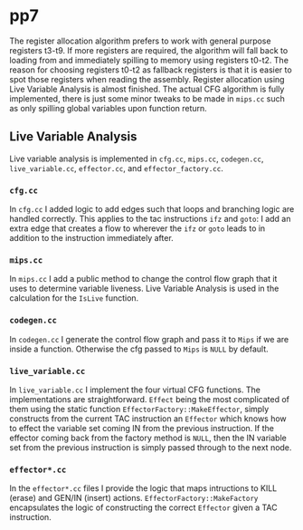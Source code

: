 # pp7
The register allocation algorithm prefers to work with general purpose registers
t3-t9. If more registers are required, the algorithm will fall back to loading
from and immediately spilling to memory using registers t0-t2. The reason for
choosing registers t0-t2 as fallback registers is that it is easier to spot
those registers when reading the assembly. Register allocation using Live
Variable Analysis is almost finished. The actual CFG algorithm is fully
implemented, there is just some minor tweaks to be made in `mips.cc` such as
only spilling global variables upon function return.

## Live Variable Analysis
Live variable analysis is implemented in `cfg.cc`, `mips.cc`, `codegen.cc`,
`live_variable.cc`, `effector.cc`, and `effector_factory.cc`. 

### `cfg.cc`
In `cfg.cc` I added logic to add edges such that loops and branching logic are handled
correctly. This applies to the tac instructions `ifz` and `goto`: I add an extra
edge that creates a flow to wherever the `ifz` or `goto` leads to in addition to
the instruction immediately after.

### `mips.cc`
In `mips.cc` I add a public method to change the control flow graph
that it uses to determine variable liveness. Live Variable Analysis is used in
the calculation for the `IsLive` function.

### `codegen.cc`
In `codegen.cc` I generate the control flow graph and pass it to `Mips` if we
are inside a function. Otherwise the cfg passed to `Mips` is `NULL` by default.

### `live_variable.cc`
In `live_variable.cc` I implement the four virtual CFG functions. The
implementations are straightforward. `Effect` being the most complicated of them
using the static function `EffectorFactory::MakeEffector`, simply constructs
from the current TAC instruction an `Effector` which knows how to effect the
variable set coming IN from the previous instruction. If the effector coming
back from the factory method is `NULL`, then the IN variable set from the
previous instruction is simply passed through to the next node.

### `effector*.cc`
   In the `effector*.cc` files I provide the logic that maps intructions to KILL
(erase) and GEN/IN (insert) actions. `EffectorFactory::MakeFactory` encapsulates
the logic of constructing the correct `Effector` given a TAC instruction.

